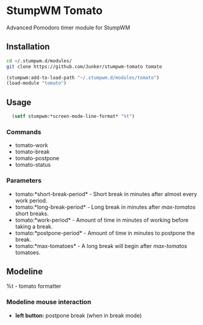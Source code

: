 # StumpWM Tomato

Advanced Pomodoro timer module for StumpWM

## Installation

```bash
cd ~/.stumpwm.d/modules/
git clone https://github.com/Junker/stumpwm-tomato tomato
```

```lisp
(stumpwm:add-to-load-path "~/.stumpwm.d/modules/tomato")
(load-module "tomato")
```

## Usage

```lisp
  (setf stumpwm:*screen-mode-line-format* "%t")
```

### Commands

- tomato-work
- tomato-break
- tomato-postpone
- tomato-status

### Parameters

- tomato:\*short-break-period\* - Short break in minutes after almost every work period.
- tomato:\*long-break-period\* - Long break in minutes after *max-tomatos* short breaks.
- tomato:\*work-period\* - Amount of time in minutes of working before taking a break.
- tomato:\*postpone-period\* - Amount of time in minutes to postpone the break.
- tomato:\*max-tomatoes\* - A long break will begin after *max-tomatos* tomatoes.

## Modeline

%t - tomato formatter

### Modeline mouse interaction

- **left button:** postpone break (when in break mode)
